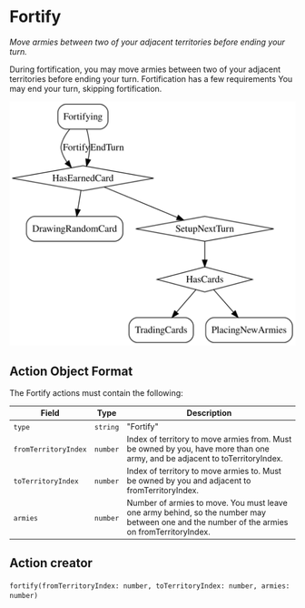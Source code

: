 

# Fortify

*Move armies between two of your adjacent territories before ending your turn.*

During fortification, you may move armies between two of your adjacent territories before ending your turn.
Fortification has a few requirements
You may end your turn, skipping fortification.

![Fortify state diagram](fortify.svg)
  

## Action Object Format
The Fortify actions must contain the following:

Field        | Type       | Description
------------ | ---------- | -----------
`type`     | `string` | "Fortify"
`fromTerritoryIndex` | `number` | Index of territory to move armies from. Must be owned by you, have more than one army, and be adjacent to toTerritoryIndex.
`toTerritoryIndex` | `number` | Index of territory to move armies to. Must be owned by you and adjacent to fromTerritoryIndex.
`armies` | `number` | Number of armies to move. You must leave one army behind, so the number may between one and the number of the armies on fromTerritoryIndex.


## Action creator
`fortify(fromTerritoryIndex: number, toTerritoryIndex: number, armies: number)`


  
  